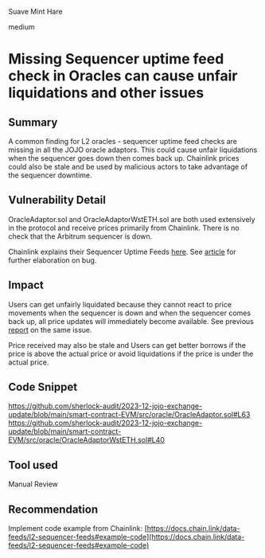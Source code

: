 Suave Mint Hare

medium

# Missing Sequencer uptime feed check in Oracles can cause unfair liquidations and other issues

## Summary
A common finding for L2 oracles - sequencer uptime feed checks are missing in all the JOJO oracle adaptors. This could cause unfair liquidations when the sequencer goes down then comes back up. Chainlink prices could also be stale and be used by malicious actors to take advantage of the sequencer downtime.

## Vulnerability Detail
OracleAdaptor.sol and OracleAdaptorWstETH.sol are both used extensively in the protocol and receive prices primarily from Chainlink. There is no check that the Arbitrum sequencer is down. 

Chainlink explains their Sequencer Uptime Feeds [here](https://docs.chain.link/data-feeds/l2-sequencer-feeds).
See [article](https://medium.com/@lopotras/l2-sequencer-and-stale-oracle-prices-bug-54a749417277) for further elaboration on bug.
## Impact
Users can get unfairly liquidated because they cannot react to price movements when the sequencer is down and when the sequencer comes back up, all price updates will immediately become available. See previous [report](https://solodit.xyz/issues/m-2-missing-sequencer-uptime-feed-check-can-cause-unfair-liquidations-on-arbitrum-sherlock-none-perennial-git) on the same issue.

Price received may also be stale and Users can get better borrows if the price is above the actual price or avoid liquidations if the price is under the actual price.

## Code Snippet
https://github.com/sherlock-audit/2023-12-jojo-exchange-update/blob/main/smart-contract-EVM/src/oracle/OracleAdaptor.sol#L63
https://github.com/sherlock-audit/2023-12-jojo-exchange-update/blob/main/smart-contract-EVM/src/oracle/OracleAdaptorWstETH.sol#L40

## Tool used
Manual Review

## Recommendation
Implement code example from Chainlink: [https://docs.chain.link/data-feeds/l2-sequencer-feeds#example-code](https://docs.chain.link/data-feeds/l2-sequencer-feeds#example-code)